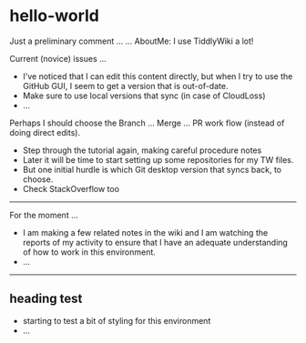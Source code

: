 # hello-world
Just a preliminary comment ... 
... AboutMe:  I use TiddlyWiki a lot!

Current (novice) issues ...
* I've noticed that I can edit this content directly, but when I try to use the GitHub GUI, I seem to get a version that is out-of-date.
* Make sure to use local versions that sync (in case of CloudLoss)
* ...

Perhaps I should choose the Branch ... Merge ... PR work flow (instead of doing direct edits).

* Step through the tutorial again, making careful procedure notes
* Later it will be time to start setting up some repositories for my TW files.
* But one initial hurdle is which Git desktop version that syncs back, to choose.
* Check StackOverflow too

<hr>

For the moment ...

* I am making a few related notes in the wiki and I am watching the reports of my activity to ensure that I have an adequate understanding of how to work in this environment.
* ...

<hr>
<h2> heading test </h2>

* starting to test a bit of styling for this environment
* ...
